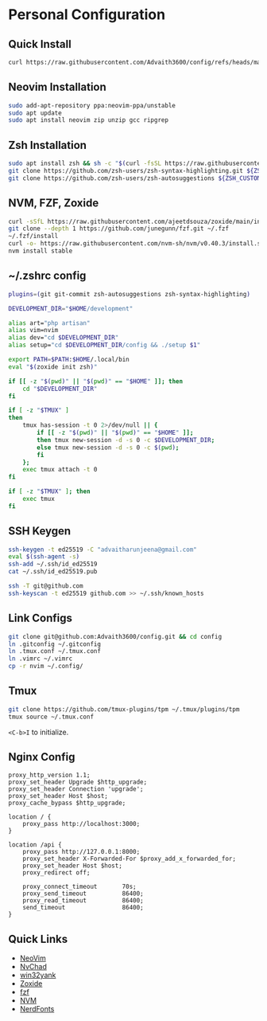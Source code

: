 # Personal Configuration 

## Quick Install 

```bash
curl https://raw.githubusercontent.com/Advaith3600/config/refs/heads/main/install.sh | bash
```

## Neovim Installation

```bash
sudo add-apt-repository ppa:neovim-ppa/unstable
sudo apt update
sudo apt install neovim zip unzip gcc ripgrep
```

## Zsh Installation

```bash
sudo apt install zsh && sh -c "$(curl -fsSL https://raw.githubusercontent.com/ohmyzsh/ohmyzsh/master/tools/install.sh)"
git clone https://github.com/zsh-users/zsh-syntax-highlighting.git ${ZSH_CUSTOM:-~/.oh-my-zsh/custom}/plugins/zsh-syntax-highlighting
git clone https://github.com/zsh-users/zsh-autosuggestions ${ZSH_CUSTOM:-~/.oh-my-zsh/custom}/plugins/zsh-autosuggestions
```

## NVM, FZF, Zoxide

```bash
curl -sSfL https://raw.githubusercontent.com/ajeetdsouza/zoxide/main/install.sh | sh
git clone --depth 1 https://github.com/junegunn/fzf.git ~/.fzf
~/.fzf/install
curl -o- https://raw.githubusercontent.com/nvm-sh/nvm/v0.40.3/install.sh | bash
nvm install stable
```

## ~/.zshrc config

```bash
plugins=(git git-commit zsh-autosuggestions zsh-syntax-highlighting)

DEVELOPMENT_DIR="$HOME/development"

alias art="php artisan"
alias vim=nvim
alias dev="cd $DEVELOPMENT_DIR"
alias setup="cd $DEVELOPMENT_DIR/config && ./setup $1"

export PATH=$PATH:$HOME/.local/bin
eval "$(zoxide init zsh)"

if [[ -z "$(pwd)" || "$(pwd)" == "$HOME" ]]; then
    cd "$DEVELOPMENT_DIR"
fi

if [ -z "$TMUX" ]
then
    tmux has-session -t 0 2>/dev/null || { 
        if [[ -z "$(pwd)" || "$(pwd)" == "$HOME" ]]; 
        then tmux new-session -d -s 0 -c $DEVELOPMENT_DIR;
        else tmux new-session -d -s 0 -c $(pwd); 
        fi 
    }; 
    exec tmux attach -t 0
fi

if [ -z "$TMUX" ]; then
    exec tmux
fi
```

## SSH Keygen

```bash
ssh-keygen -t ed25519 -C "advaitharunjeena@gmail.com"
eval $(ssh-agent -s)
ssh-add ~/.ssh/id_ed25519
cat ~/.ssh/id_ed25519.pub

ssh -T git@github.com
ssh-keyscan -t ed25519 github.com >> ~/.ssh/known_hosts
```

## Link Configs

```bash
git clone git@github.com:Advaith3600/config.git && cd config
ln .gitconfig ~/.gitconfig
ln .tmux.conf ~/.tmux.conf
ln .vimrc ~/.vimrc
cp -r nvim ~/.config/
```

## Tmux

```bash
git clone https://github.com/tmux-plugins/tpm ~/.tmux/plugins/tpm
tmux source ~/.tmux.conf
```

`<C-b>I` to initialize.

## Nginx Config

```nginx
proxy_http_version 1.1;
proxy_set_header Upgrade $http_upgrade;
proxy_set_header Connection 'upgrade';
proxy_set_header Host $host;
proxy_cache_bypass $http_upgrade;

location / {
    proxy_pass http://localhost:3000;
}

location /api {
    proxy_pass http://127.0.0.1:8000;
    proxy_set_header X-Forwarded-For $proxy_add_x_forwarded_for;
    proxy_set_header Host $host;
    proxy_redirect off;

    proxy_connect_timeout       70s;
    proxy_send_timeout          86400;
    proxy_read_timeout          86400;
    send_timeout                86400;
}
```

## Quick Links

- [NeoVim](https://github.com/neovim/neovim/blob/master/INSTALL.md)
- [NvChad](https://nvchad.com)
- [win32yank](https://github.com/equalsraf/win32yank/releases)
- [Zoxide](https://github.com/ajeetdsouza/zoxide)
- [fzf](https://github.com/junegunn/fzf)
- [NVM](https://github.com/nvm-sh/nvm)
- [NerdFonts](https://www.nerdfonts.com/font-downloads)
